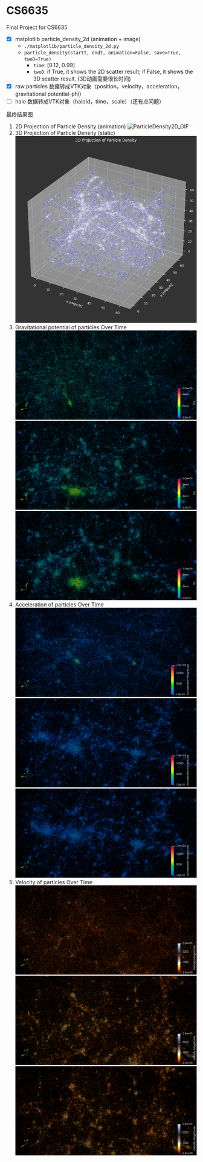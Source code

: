 # CS6635
Final Project for CS6635

- [x] matplotlib particle_density_2d (animation + image) 
  - `./matplotlib/particle_density_2d.py`
  - `particle_density(startT, endT, animation=False, save=True, twoD=True)`
    - `time`: [0.12, 0.99]
    - `twoD`: if True, it shows the 2D scatter result; if False, it shows the 3D scatter result. (3D动画需要很长时间)
- [x] raw particles 数据转成VTK对象（position，velocity，acceleration，gravitational potential-phi）
- [ ] halo 数据转成VTK对象（haloId，time，scale）（还有点问题）

最终结果图
1. 2D Projection of Particle Density (animation)
  ![ParticleDensity2D_GIF](output/ParticleDensity/particle_density_2d.gif)
2. 3D Projection of Particle Density (static)
  ![ParticleDensity3D](output/ParticleDensity/particle_density_3d_0.png)
3. Gravitational potential of particles Over Time
   ![Phi](output/ParticleAttributesRelationOverTime/Phi_0.3.png)
   ![Phi](output/ParticleAttributesRelationOverTime/Phi_0.7.png)
   ![Phi](output/ParticleAttributesRelationOverTime/Phi_1.0.png)
4. Acceleration of particles Over Time
   ![Phi](output/ParticleAttributesRelationOverTime/Acc_0.3.png)
   ![Phi](output/ParticleAttributesRelationOverTime/Acc_0.7.png)
   ![Phi](output/ParticleAttributesRelationOverTime/Acc_1.0.png)
5. Velocity of particles Over Time
   ![Phi](output/ParticleAttributesRelationOverTime/V_0.3.png)
   ![Phi](output/ParticleAttributesRelationOverTime/V_0.7.png)
   ![Phi](output/ParticleAttributesRelationOverTime/V_1.0.png)